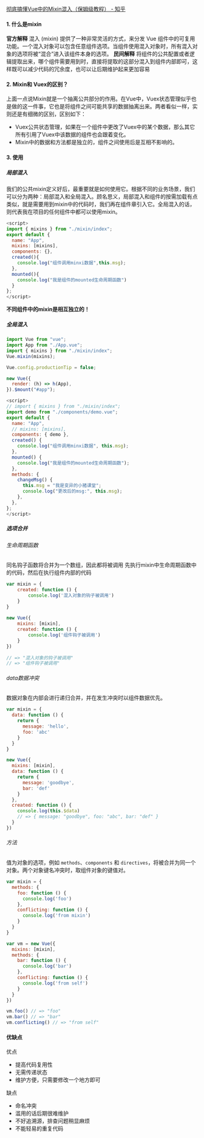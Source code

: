 [彻底搞懂Vue中的Mixin混入（保姆级教程） - 知乎](https://zhuanlan.zhihu.com/p/482735975)
#### 1. 什么是mixin
**官方解释**
混入 (mixin) 提供了一种非常灵活的方式，来分发 Vue 组件中的可复用功能。一个混入对象可以包含任意组件选项。当组件使用混入对象时，所有混入对象的选项将被“混合”进入该组件本身的选项。
**民间解释**
将组件的公共配置或者逻辑提取出来，哪个组件需要用到时，直接将提取的这部分混入到组件内部即可，这样既可以减少代码的冗余度，也可以让后期维护起来更加容易

#### 2. Mixin和 Vuex的区别？

上面一点说Mixin就是一个抽离公共部分的作用。在Vue中，Vuex状态管理似乎也是做的这一件事，它也是将组件之间可能共享的数据抽离出来。两者看似一样，实则还是有细微的区别，区别如下：

- Vuex公共状态管理，如果在一个组件中更改了Vuex中的某个数据，那么其它所有引用了Vuex中该数据的组件也会跟着变化。
- Mixin中的数据和方法都是独立的，组件之间使用后是互相不影响的。

#### 3. 使用
##### 局部混入
我们的公共mixin定义好后，最重要就是如何使用它。根据不同的业务场景，我们可以分为两种：局部混入和全局混入。顾名思义，局部混入和组件的按需加载有点类似，就是需要用到mixin中的代码时，我们再在组件章引入它。全局混入的话，则代表我在项目的任何组件中都可以使用mixin。
```js
<script>
import { mixins } from "./mixin/index";
export default {
  name: "App",
  mixins: [mixins],
  components: {},
  created(){
    console.log("组件调用minxi数据",this.msg);
  },
  mounted(){
    console.log("我是组件的mounted生命周期函数")
  }
};
</script>
```

**不同组件中的mixin是相互独立的！**
##### 全局混入
```js
import Vue from "vue";
import App from "./App.vue";
import { mixins } from "./mixin/index";
Vue.mixin(mixins);

Vue.config.productionTip = false;

new Vue({
  render: (h) => h(App),
}).$mount("#app");
```

```js
<script>
// import { mixins } from "./mixin/index";
import demo from "./components/demo.vue";
export default {
  name: "App",
  // mixins: [mixins],
  components: { demo },
  created() {
    console.log("组件调用minxi数据", this.msg);
  },
  mounted() {
    console.log("我是组件的mounted生命周期函数");
  },
  methods: {
    changeMsg() {
      this.msg = "我是变异的小猪课堂";
      console.log("更改后的msg:", this.msg);
    },
  },
};
</script>
```

##### 选项合并
###### 生命周期函数
同名钩子函数将合并为一个数组，因此都将被调用
先执行mixin中生命周期函数中的代码，然后在执行组件内部的代码
```js
var mixin = {  
	created: function () {  
		console.log('混入对象的钩子被调用')  
	}  
}  
  
new Vue({  
	mixins: [mixin],  
	created: function () {  
		console.log('组件钩子被调用')  
	}  
})  
  
// => "混入对象的钩子被调用"  
// => "组件钩子被调用"
```
###### data数据冲突
数据对象在内部会进行递归合并，并在发生冲突时以组件数据优先。
```js
var mixin = {
  data: function () {
    return {
      message: 'hello',
      foo: 'abc'
    }
  }
}

new Vue({
  mixins: [mixin],
  data: function () {
    return {
      message: 'goodbye',
      bar: 'def'
    }
  },
  created: function () {
    console.log(this.$data)
    // => { message: "goodbye", foo: "abc", bar: "def" }
  }
})
```

###### 方法
值为对象的选项，例如 `methods`、`components` 和 `directives`，将被合并为同一个对象。两个对象键名冲突时，取组件对象的键值对。
```js
var mixin = {
  methods: {
    foo: function () {
      console.log('foo')
    },
    conflicting: function () {
      console.log('from mixin')
    }
  }
}

var vm = new Vue({
  mixins: [mixin],
  methods: {
    bar: function () {
      console.log('bar')
    },
    conflicting: function () {
      console.log('from self')
    }
  }
})

vm.foo() // => "foo"
vm.bar() // => "bar"
vm.conflicting() // => "from self"
```

#### 优缺点
优点
- 提高代码复用性
- 无需传递状态
- 维护方便，只需要修改一个地方即可

缺点
- 命名冲突
- 滥用的话后期很难维护
- 不好追溯源，排查问题稍显麻烦
- 不能轻易的重复代码